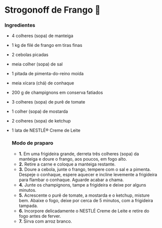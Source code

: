 # Strogonoff de Frango :chicken:



### Ingredientes

- 4 colheres (sopa) de manteiga

- 1 kg de filé de frango em tiras finas

- 2 cebolas picadas

- meia colher (sopa) de sal

- 1 pitada de pimenta-do-reino moída

- meia xícara (chá) de conhaque

- 200 g de champignons em conserva fatiados

- 3 colheres (sopa) de purê de tomate

- 1 colher (sopa) de mostarda

- 2 colheres (sopa) de ketchup

- 1 lata de NESTLÉ® Creme de Leite

  ### Modo de praparo

  - **1.** Em uma frigideira grande, derreta três colheres (sopa) da manteiga e doure o frango, aos poucos, em fogo alto.
  - **2.** Retire a carne e coloque a manteiga restante.
  - **3.** Doure a cebola, junte o frango, tempere com o sal e a pimenta. Despeje o conhaque, espere aquecer e incline levemente a frigideira para flambar o conhaque. Aguarde acabar a chama.
  - **4.** Junte os champignons, tampe a frigideira e deixe por alguns minutos.
  - **5.** Acrescente o purê de tomate, a mostarda e o ketchup, misture bem. Abaixe o fogo, deixe por cerca de 5 minutos, com a frigideira tampada.
  - **6.** Incorpore delicadamente o NESTLÉ Creme de Leite e retire do fogo antes de ferver.
  - **7.** Sirva com arroz branco.

  





